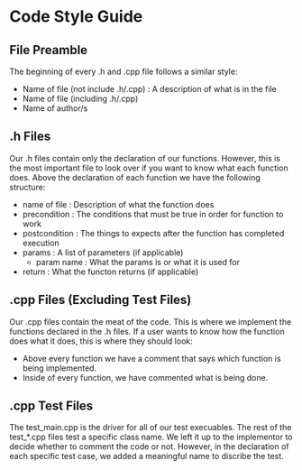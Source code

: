 # Code Style Guide
## File Preamble
The beginning of every .h and .cpp file follows a similar style:
* Name of file (not include .h/.cpp) : A description of what is in the file
* Name of file (including .h/.cpp)
* Name of author/s

## .h Files
Our .h files contain only the declaration of our functions. However, this is the most important file to look over if you want to know what each function does.
Above the declaration of each function we have the following structure:
* name of file : Description of what the function does
* precondition : The conditions that must be true in order for function to work
* postcondition : The things to expects after the function has completed execution
* params : A list of parameters (if applicable)
  * param name : What the params is or what it is used for
* return : What the functon returns (if applicable)

## .cpp Files (Excluding Test Files)
Our .cpp files contain the meat of the code. This is where we implement the functions declared in the .h files.
If a user wants to know how the function does what it does, this is where they should look:
* Above every function we have a comment that says which function is being implemented.
* Inside of every function, we have commented what is being done.

## .cpp Test Files
The test_main.cpp is the driver for all of our test execuables. The rest of the test_*.cpp files test a specific class name.
We left it up to the implementor to decide whether to comment the code or not. However, in the declaration of each specific test case, we added a meaningful name to discribe the test.
